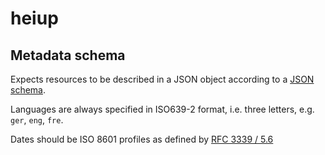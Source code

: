 # heiup

## Metadata schema

Expects resources to be described in a JSON object according to a [JSON schema](./schema.yml).

Languages are always specified in ISO639-2 format, i.e. three letters, e.g. `ger`, `eng`, `fre`.

Dates should be ISO 8601 profiles as defined by [RFC 3339 / 5.6](https://tools.ietf.org/html/rfc3339#section-5.6)
